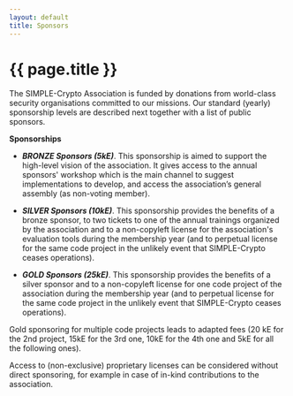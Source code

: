```yaml
---
layout: default
title: Sponsors
---
```

# {{ page.title }}

The SIMPLE-Crypto Association is funded by donations from world-class security organisations committed to our missions.
Our standard (yearly) sponsorship levels are described next together with a list of public sponsors. 

**Sponsorships**

* <strong><em>BRONZE Sponsors (5kE)</em></strong>. This sponsorship is aimed to support 
the high-level vision of the association. It gives access to the annual sponsors' workshop
which is the main channel to suggest implementations to develop, and access the association’s general assembly 
(as non-voting member).

* <strong><em>SILVER Sponsors (10kE)</em></strong>. This sponsorship provides the benefits of a bronze 
sponsor, to two tickets to one of the annual trainings organized by the association
and to a non-copyleft license for the association's evaluation tools during the membership year
(and to perpetual license for the same code project in the unlikely event that SIMPLE-Crypto ceases operations). 

* <strong><em>GOLD Sponsors (25kE)</em></strong>. This sponsorship provides the benefits of a 
silver sponsor and to a non-copyleft license for one code project of the association during the membership year
(and to perpetual license for the same code 
project in the unlikely event that SIMPLE-Crypto ceases operations). 

Gold sponsoring for multiple code projects leads to adapted fees (20 kE for the 2nd project,
15kE for the 3rd one, 10kE for the 4th one and 5kE for all the following ones). 

Access to (non-exclusive) proprietary licenses can be considered without direct sponsoring, 
for example in case of  in-kind contributions to the association. 


<!--**List of sponsors**-->

<!-- **Former sponsors** -->
